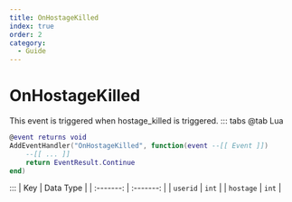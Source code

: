```yaml
---
title: OnHostageKilled
index: true
order: 2
category:
  - Guide
---
```


# OnHostageKilled
This event is triggered when hostage_killed is triggered.
::: tabs
@tab Lua
```lua
@event returns void
AddEventHandler("OnHostageKilled", function(event --[[ Event ]])
    --[[ ... ]]
    return EventResult.Continue
end)
```

:::
|    Key    | Data Type |
| :-------: | :-------: |
|  `userid` |   `int`   |
| `hostage` |   `int`   |